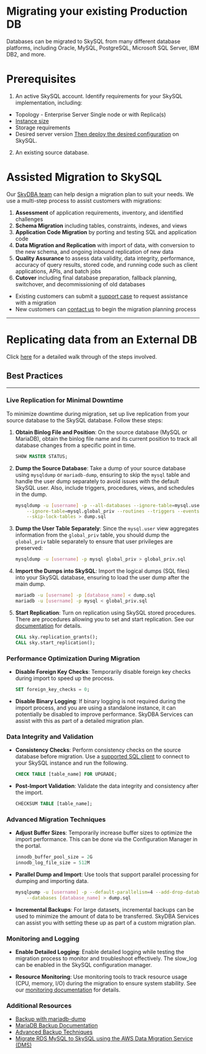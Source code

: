 # Migrating your existing Production DB

Databases can be migrated to SkySQL from many different database platforms, including Oracle, MySQL, PostgreSQL, Microsoft SQL Server, IBM DB2, and more.

# Prerequisites

1. An active SkySQL account. Identify requirements for your SkySQL implementation, including:
- Topology - Enterprise Server Single node or with Replica(s)
- [Instance size](<../Reference Guide/Instance Size Choices.md>)
- Storage requirements
- Desired server version
  [Then deploy the desired configuration](<../Portal features/Launch page.md>) on SkySQL.
2. An existing source database.

# Assisted Migration to SkySQL

Our [SkyDBA team](https://skysqlinc.github.io/skysql-docs/FractionalDBA/) can help design a migration plan to suit your needs. We use a multi-step process to assist customers with migrations:

1. **Assessment** of application requirements, inventory, and identified challenges
2. **Schema Migration** including tables, constraints, indexes, and views
3. **Application Code Migration** by porting and testing SQL and application code
4. **Data Migration and Replication** with import of data, with conversion to the new schema, and ongoing inbound replication of new data
5. **Quality Assurance** to assess data validity, data integrity, performance, accuracy of query results, stored code, and running code such as client applications, APIs, and batch jobs
6. **Cutover** including final database preparation, fallback planning, switchover, and decommissioning of old databases

- Existing customers can submit a [support case](https://support.skysql.com) to request assistance with a migration
- New customers can [contact us](mailto:support@skysql.com) to begin the migration planning process

---

# Replicating data from an External DB
Click [here](<./Replicating data from external DB.md>) for a detailed walk through of the steps involved. 


## Best Practices

---

### Live Replication for Minimal Downtime

To minimize downtime during migration, set up live replication from your source database to the SkySQL database. Follow these steps:

1. **Obtain Binlog File and Position**: On the source database (MySQL or MariaDB), obtain the binlog file name and its current position to track all database changes from a specific point in time.

    ```sql
    SHOW MASTER STATUS;
    ```

2. **Dump the Source Database**: Take a dump of your source database using `mysqldump` or `mariadb-dump`, ensuring to skip the `mysql` table and handle the user dump separately to avoid issues with the default SkySQL user. Also, include triggers, procedures, views, and schedules in the dump.

    ```bash
    mysqldump -u [username] -p --all-databases --ignore-table=mysql.user \
        --ignore-table=mysql.global_priv --routines --triggers --events  \
        --skip-lock-tables > dump.sql
    ```

3. **Dump the User Table Separately**: Since the `mysql.user` view aggregates information from the `global_priv` table, you should dump the `global_priv` table separately to ensure that user privileges are preserved:

    ```bash
    mysqldump -u [username] -p mysql global_priv > global_priv.sql
    ```

4. **Import the Dumps into SkySQL**: Import the logical dumps (SQL files) into your SkySQL database, ensuring to load the user dump after the main dump.

    ```bash
    mariadb -u [username] -p [database_name] < dump.sql
    mariadb -u [username] -p mysql < global_priv.sql
    ```

5. **Start Replication**: Turn on replication using SkySQL stored procedures. There are procedures allowing you to set and start replication. See our [documentation](<../Reference Guide/Sky Stored Procedures.md>) for details.

    ```sql
    CALL sky.replication_grants();
    CALL sky.start_replication();
    ```

### Performance Optimization During Migration

- **Disable Foreign Key Checks**: Temporarily disable foreign key checks during import to speed up the process.

    ```sql
    SET foreign_key_checks = 0;
    ```

- **Disable Binary Logging**: If binary logging is not required during the import process, and you are using a standalone instance, it can potentially be disabled to improve performance. SkyDBA Services can assist with this as part of a detailed migration plan.

### Data Integrity and Validation

- **Consistency Checks**: Perform consistency checks on the source database before migration. Use a [supported SQL client](<../../Connecting to Sky DBs/>) to connect to your SkySQL instance and run the following.

    ```sql
    CHECK TABLE [table_name] FOR UPGRADE;
    ```

- **Post-Import Validation**: Validate the data integrity and consistency after the import.

    ```sql
    CHECKSUM TABLE [table_name];
    ```

### Advanced Migration Techniques

- **Adjust Buffer Sizes**: Temporarily increase buffer sizes to optimize the import performance. This can be done via the Configuration Manager in the portal.

    ```sql
    innodb_buffer_pool_size = 2G
    innodb_log_file_size = 512M
    ```

- **Parallel Dump and Import**: Use tools that support parallel processing for dumping and importing data.

    ```bash
    mysqlpump -u [username] -p --default-parallelism=4 --add-drop-database \
        --databases [database_name] > dump.sql
    ```

- **Incremental Backups**: For large datasets, incremental backups can be used to minimize the amount of data to be transferred. SkyDBA Services can assist you with setting these up as part of a custom migration plan.

### Monitoring and Logging

- **Enable Detailed Logging**: Enable detailed logging while testing the migration process to monitor and troubleshoot effectively. The slow_log can be enabled in the SkySQL configuration manager.

- **Resource Monitoring**: Use monitoring tools to track resource usage (CPU, memory, I/O) during the migration to ensure system stability. See our [monitoring documentation](<../Portal features/Service Monitoring Panels.md>) for details.

### Additional Resources

- [Backup with mariadb-dump](https://mariadb.com/kb/en/mariadb-dump/)
- [MariaDB Backup Documentation](https://mariadb.com/kb/en/mariadb-backup-overview/)
- [Advanced Backup Techniques](https://mariadb.com/kb/en/backup-and-restore-overview/)
- [Migrate RDS MySQL to SkySQL using the AWS Data Migration Service (DMS)](<./migrate-rds-mysql-to-skysql-using-amazon-data-migration-service_whitepaper_1109.pdf>)
